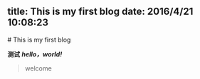 title: This is my first blog
date: 2016/4/21 10:08:23
---

﻿# This is my first blog

**测试**
***hello，world!***
>welcome
